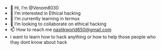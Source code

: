 - 👋 Hi, I’m @Venom8030
- 👀 I’m interested in Ethical hacking
- 🌱 I’m currently learning in termux
- 💞️ I’m looking to collaborate on ethical hacking
- 📫 How to reach me nastikworld650@gmail.com
- i want to learn how to hack anything or how to help those people who thay dont know about hack 

<!---
Venom8030/Venom8030 is a ✨ special ✨ repository because its `README.md` (this file) appears on your GitHub profile.
You can click the Preview link to take a look at your changes.
--->
